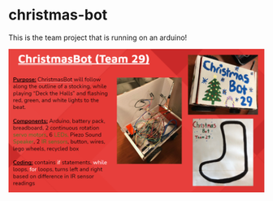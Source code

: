 # christmas-bot

This is the team project that is running on an arduino!

![presentation image](https://github.com/wuyuz99/christmas-bot/blob/main/presentation.png?raw=true)
